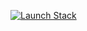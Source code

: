 [![Launch Stack](https://d1.awsstatic.com/cloudformation-templates/LaunchStack.png)](https://console.aws.amazon.com/cloudformation/home?region=us-east-1#/stacks/create/review?templateURL=https://raw.githubusercontent.com/urelio-io/public/refs/heads/main/aws-cf-template.yaml&stackName=UrelioAuditor)
